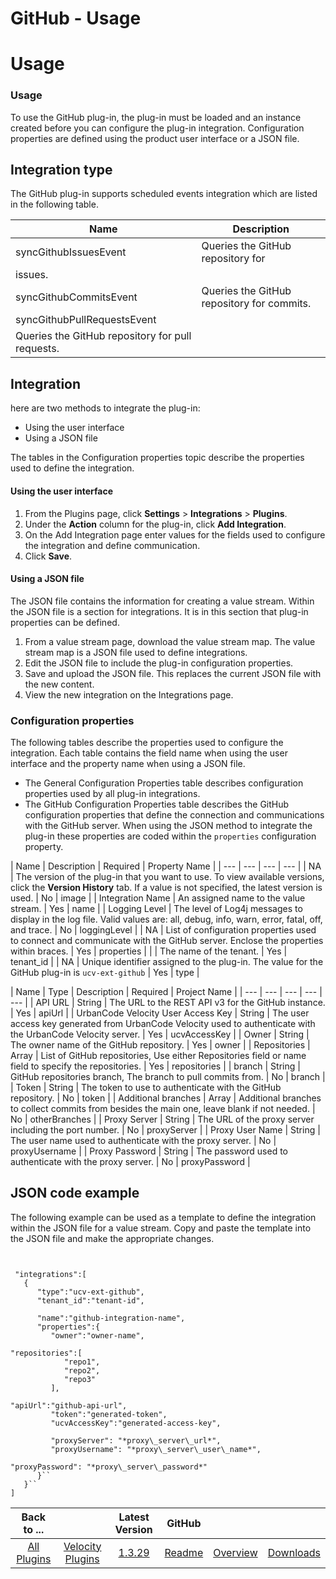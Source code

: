 
GitHub - Usage
==============

# Usage



### Usage



  To use the GitHub plug-in, the plug-in must be loaded and an instance created before you can configure 
the plug-in integration. Configuration properties are defined using the product user interface or a JSON file. 

Integration type
----------------


The GitHub plug-in supports scheduled events integration which are listed in the 
following table.




| Name | Description |
| --- | --- |
| syncGithubIssuesEvent | Queries the GitHub repository for 
issues. |
| syncGithubCommitsEvent | Queries the GitHub repository for commits. |
| syncGithubPullRequestsEvent | 
Queries the GitHub repository for pull requests. |


Integration
-----------


here are two methods to integrate the 
plug-in:


* Using the user interface
* Using a JSON file


The tables in the Configuration properties topic describe 
the properties used to define the integration.


#### Using the user interface


1. From the Plugins page, click 
**Settings** > **Integrations** > **Plugins**.
2. Under the **Action** column for the plug-in, click **Add 
Integration**.
3. On the Add Integration page enter values for the fields used to configure the integration and define 
communication.
4. Click **Save**.


#### Using a JSON file


The JSON file contains the information for creating a value
 stream. Within the JSON file is a section for integrations. It is in this section that plug-in properties can be 
defined. 


1. From a value stream page, download the value stream map. The value stream map is a JSON file used to 
define integrations.
2. Edit the JSON file to include the plug-in configuration properties.
3. Save and upload the JSON 
file. This replaces the current JSON file with the new content.
4. View the new integration on the Integrations page.



### Configuration properties


The following tables describe the properties used to configure the integration. Each 
table contains the field name when using the user interface and the property name when using a JSON file. 


* The 
General Configuration Properties table describes configuration properties used by all plug-in integrations.
* The GitHub
 Configuration Properties table describes the GitHub configuration properties that define the connection and 
communications with the GitHub server. When using the JSON method to integrate the plug-in these properties are coded 
within the `properties` configuration property.




| Name | Description | Required | Property Name |
| --- | --- | --- 
| --- |
| NA | The version of the plug-in that you want to use. To view available versions, click the **Version 
History** tab. If a value is not specified, the latest version is used. | No | image |
| Integration Name | An assigned 
name to the value stream. | Yes | name |
| Logging Level | The level of Log4j messages to display in the log file. Valid
 values are: all, debug, info, warn, error, fatal, off, and trace. | No | loggingLevel |
| NA | List of configuration 
properties used to connect and communicate with the GitHub server. Enclose the properties within braces. | Yes | 
properties |
|  | The name of the tenant. | Yes | tenant\_id |
| NA | Unique identifier assigned to the plug-in. The 
value for the GitHub plug-in is `ucv-ext-github` | Yes | type |




| Name | Type | Description | Required | Project 
Name |
| --- | --- | --- | --- | --- |
| API URL | String | The URL to the REST API v3 for the GitHub instance. | Yes | 
apiUrl |
| UrbanCode Velocity User Access Key | String | The user access key generated from UrbanCode Velocity used to 
authenticate with the UrbanCode Velocity server. | Yes | ucvAccessKey |
| Owner | String | The owner name of the GitHub 
repository. | Yes | owner |
| Repositories | Array | List of GitHub repositories, Use either Repositories field or name 
field to specify the repositories. | Yes | repositories |
| branch | String | GitHub repositories branch, The branch to 
pull commits from. | No | branch |
| Token | String | The token to use to authenticate with the GitHub repository. | No 
| token |
| Additional branches | Array | Additional branches to collect commits from besides the main one, leave blank 
if not needed. | No | otherBranches |
| Proxy Server | String | The URL of the proxy server including the port number. |
 No | proxyServer |
| Proxy User Name | String | The user name used to authenticate with the proxy server. | No | 
proxyUsername |
| Proxy Password | String | The password used to authenticate with the proxy server. | No | 
proxyPassword |


JSON code example
-----------------


The following example can be used as a template to define the 
integration within the JSON file for a value stream. Copy and paste the template into the JSON file and make the 
appropriate changes.



```


 "integrations":[
   {
      "type":"ucv-ext-github",
      "tenant_id":"tenant-id",

      "name":"github-integration-name",
      "properties":{
         "owner":"owner-name",
         
"repositories":[
            "repo1",
            "repo2",
            "repo3"
         ],
         
"apiUrl":"github-api-url",
         "token":"generated-token",
         "ucvAccessKey":"generated-access-key",

         "proxyServer": "*proxy\_server\_url*",
         "proxyUsername": "*proxy\_server\_user\_name*",
         
"proxyPassword": "*proxy\_server\_password*"
      }``
   }``
]

```

 



|Back to ...||Latest Version|GitHub |||
| :---: | :---: | :---: | :---: | :---: | :---: |
|[All Plugins](../../index.md)|[Velocity Plugins](../README.md)|[1.3.29]()|[Readme](README.md)|[Overview](overview.md)|[Downloads](downloads.md)|
